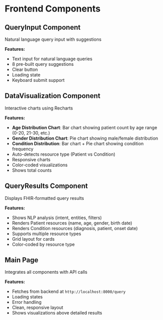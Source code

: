 # Frontend Components

## QueryInput Component
Natural language query input with suggestions

**Features:**
- Text input for natural language queries
- 8 pre-built query suggestions
- Clear button
- Loading state
- Keyboard submit support

## DataVisualization Component
Interactive charts using Recharts

**Features:**
- **Age Distribution Chart**: Bar chart showing patient count by age range (0-20, 21-30, etc.)
- **Gender Distribution Chart**: Pie chart showing male/female distribution
- **Condition Distribution**: Bar chart + Pie chart showing condition frequency
- Auto-detects resource type (Patient vs Condition)
- Responsive charts
- Color-coded visualizations
- Shows total counts

## QueryResults Component
Displays FHIR-formatted query results

**Features:**
- Shows NLP analysis (intent, entities, filters)
- Renders Patient resources (name, age, gender, birth date)
- Renders Condition resources (diagnosis, patient, onset date)
- Supports multiple resource types
- Grid layout for cards
- Color-coded by resource type

## Main Page
Integrates all components with API calls

**Features:**
- Fetches from backend at `http://localhost:8000/query`
- Loading states
- Error handling
- Clean, responsive layout
- Shows visualizations above detailed results

